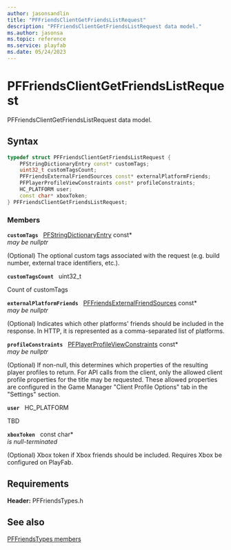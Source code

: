 ```yaml
---
author: jasonsandlin
title: "PFFriendsClientGetFriendsListRequest"
description: "PFFriendsClientGetFriendsListRequest data model."
ms.author: jasonsa
ms.topic: reference
ms.service: playfab
ms.date: 05/24/2023
---
```


# PFFriendsClientGetFriendsListRequest  

PFFriendsClientGetFriendsListRequest data model.  

## Syntax  
  
```cpp
typedef struct PFFriendsClientGetFriendsListRequest {  
    PFStringDictionaryEntry const* customTags;  
    uint32_t customTagsCount;  
    PFFriendsExternalFriendSources const* externalPlatformFriends;  
    PFPlayerProfileViewConstraints const* profileConstraints;  
    HC_PLATFORM user;  
    const char* xboxToken;  
} PFFriendsClientGetFriendsListRequest;  
```
  
### Members  
  
**`customTags`** &nbsp; [PFStringDictionaryEntry](../../pftypes/structs/pfstringdictionaryentry.md) const*  
*may be nullptr*  
  
(Optional) The optional custom tags associated with the request (e.g. build number, external trace identifiers, etc.).
  
**`customTagsCount`** &nbsp; uint32_t  
  
Count of customTags
  
**`externalPlatformFriends`** &nbsp; [PFFriendsExternalFriendSources](../enums/pffriendsexternalfriendsources.md) const*  
*may be nullptr*  
  
(Optional) Indicates which other platforms' friends should be included in the response. In HTTP, it is represented as a comma-separated list of platforms.
  
**`profileConstraints`** &nbsp; [PFPlayerProfileViewConstraints](../../pftypes/structs/pfplayerprofileviewconstraints.md) const*  
*may be nullptr*  
  
(Optional) If non-null, this determines which properties of the resulting player profiles to return. For API calls from the client, only the allowed client profile properties for the title may be requested. These allowed properties are configured in the Game Manager "Client Profile Options" tab in the "Settings" section.
  
**`user`** &nbsp; HC_PLATFORM  
  
TBD  
  
**`xboxToken`** &nbsp; const char*  
*is null-terminated*  
  
(Optional) Xbox token if Xbox friends should be included. Requires Xbox be configured on PlayFab.
  
  
## Requirements  
  
**Header:** PFFriendsTypes.h
  
## See also  
[PFFriendsTypes members](../pffriendstypes_members.md)  

  
  
